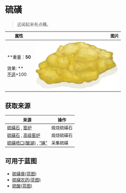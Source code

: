 # 硫磺  
> 这闻起来有点糟。  
  
  属性  |   图片   
 ----  |  ----:   
 **重量：**50<br><br>** 效果: **<br>[不适](Discomfort.md)+100  |  ![](Sprite/Brimstone.png)   
  
## 获取来源  
来源  |  操作  
----  |  ----  
[硫磺石](StoneHeavyBrimstone.md) , [窑炉](Kiln.md)  |  煅烧硫磺石  
[硫磺石](StoneHeavyBrimstone.md) , [高级窑炉](KilnAdvanced.md)  |  煅烧硫磺石  
[硫磺喷口(酸湖)](VentBrimstone.md) , [“锤”](tag_Hammer.md)  |  采集硫磺  
## 可用于蓝图  
- [硫磺膏(蓝图)](Bp_BrimstoneGel.md)  
- [硫磺农药(蓝图)](Bp_PesticideBrimstone.md)  
- [硫酸(蓝图)](Bp_Vitriol.md)  
  
  
